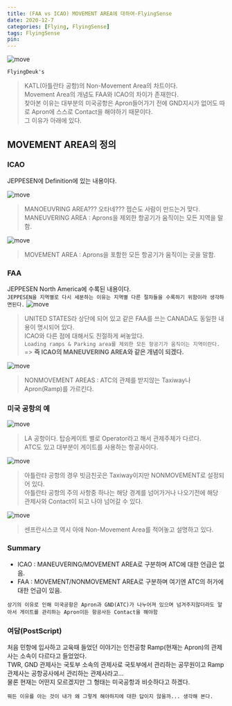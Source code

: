 ```yaml
---
title: (FAA vs ICAO) MOVEMENT AREA에 대하여-FlyingSense
date: 2020-12-7
categories: [Flying, FlyingSense]
tags: FlyingSense
pin:
---
```

![move](/img/flying/sense/faaicao/move2.jpg)

`FlyingDeuk's`
> KATL(아틀란타 공항)의 Non-Movement Area의 차트이다. <br>
Movement Area의 개념도 FAA와 ICAO의 차이가 존재한다. <br>
찾아본 이유는 대부분의 미국공항은 Apron들어가기 전에 GND지시가 없어도 따로 Apron에 스스로 Contact을 해야하기 때문이다. <br>
그 이유가 아래에 있다.

## MOVEMENT AREA의 정의

### ICAO
JEPPESEN에 Definition에 있는 내용이다.

![move](/img/flying/sense/faaicao/move4.jpg)
>MANOEUVRING AREA??? 오타네??? 젭슨도 사람이 만드는거 맞다.<br>
MANEUVERING AREA : Aprons을 제외한 항공기가 움직이는 모든 지역을 말함.

![move](/img/flying/sense/faaicao/move5.jpg)
>MOVEMENT AREA : Aprons을 포함한 모든 항공기가 움직이는 곳을 말함.

### FAA
JEPPESEN North America에 수록된 내용이다. <br>
`JEPPESEN을 지역별로 다시 세분하는 이유는 지역별 다른 절차들을 수록하기 위함이라 생각하면된다.`
![move](/img/flying/sense/faaicao/move7.jpg)
>UNITED STATES라 상단에 되어 있고 같은 FAA를 쓰는 CANADA도 동일한 내용이 명시되어 있다. <br>
ICAO와 다른 점에 대해서도 친절하게 써놓았다. <br>
`Loading ramps & Parking area를 제외한 모든 항공기가 움직이는 지역이란다.` => **즉 ICAO의 MANEUVERING AREA와 같은 개념이 되겠다.**

![move](/img/flying/sense/faaicao/move8.jpg)
>NONMOVEMENT AREAS : ATC의 관제를 받지않는 Taxiway나 Apron(Ramp)를 가르킨다.

### 미국 공항의 예
![move](/img/flying/sense/faaicao/move1.jpg)
>LA 공항이다. 탑승케이트 별로 Operator라고 해서 관제주체가 다르다. <br>
ATC도 있고 대부분이 게이트를 사용하는 항공사이다.

![move](/img/flying/sense/faaicao/move2.jpg)
>아틀란타 공항의 경우 빗금친곳은 Taxiway이지만 NONMOVEMENT로 설정되어 있다. <br>
아틀란타 공항의 주의 사항중 하나는 해당 경계를 넘어가거나 나오기전에 해당 관제사와 Contact이 되고 나야 넘어갈 수 있다.

![move](/img/flying/sense/faaicao/move3.jpg)
>센프란시스코 역시 아애 Non-Movement Area를 적어놓고 설명하고 있다.

### Summary
- ICAO : MANEUVERING/MOVEMENT AREA로 구분하며 ATC에 대한 언급은 없음.
- FAA : MOVEMENT/NONMOVEMENT AREA로 구분하며 여기엔 ATC의 허가에 대한 언급이 있음.

`상기의 이유로 인해 미국공항은 Apron과 GND(ATC)가 나누어져 있으며 넘겨주지않더라도 알아서 게이트를 관리하는 Apron이든 항공사든 Contact을 해야함`

### 여담(PostScript)
처음 민항에 입사하고 교육때 들었던 이야기는 인천공항 Ramp(현재는 Apron)의 관제사는 소속이 다르다고 들었었다. <br>
TWR, GND 관제사는 국토부 소속의 관제사로 국토부에서 관리하는 공무원이고 Ramp 관제사는 공항공사에서 관리하는 관제사라고...<br>
물론 현재는 어떤지 모르겠지만 그 형태는 미국공항과 비슷하다고 하겠다.

`뭐든 이유를 아는 것이 내가 왜 그렇게 해야하지에 대한 답이지 않을까... 생각해 본다.`
